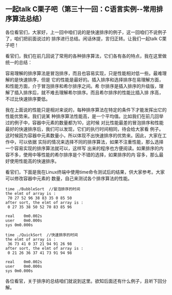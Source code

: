 ## 一起talk C栗子吧（第三十一回：C语言实例--常用排序算法总结）

各位看官们，大家好，上一回中咱们说的是快速排序的例子，这一回咱们不说例子了，咱们把前面说过的
排序进行总结。闲话休提，言归正转。让我们一起talk C栗子吧！ 

看官们，我们在前几回说了常用的各种排序算法，它们各有各的特点，我在这里做统一的总结：

容易理解的排序算法是冒泡排序，而且也容易实现，只是性能相对低一些。最难理解的是快速排序，但是
它的性能是最好的。插入排序和选择排序在易理解方面，和性能方面，介于冒泡排序和希尔排序之间。希
尔排序是插入排序的升级版，理解了插入排序后，就不难去理解希尔排序。而且希尔排序的性能比插入排
序高，不过比快速排序要低。

我在上面说的性能只是相对来说的，每种排序算法在特定的条件下才能发挥出它的性能优势来。我们说某
种排序算法性能高，是一个平均值。比如我们在前几回举过的例子中，容器中元素的数量都为10，这时候
对比性能最差的冒泡排序和性能最好的快速排序后，我们可以发现，它们的执行时间相同，待会给大家看
例子。这时候因为容器中元素数量小，所以体现不出快速排序的优势来。因此，大家在工作中，可以依据
实际的情况来选择不同的排序算法，如果不注重性能，那么选择一个容易实现的排序算法就可以，这样写
出来的程序也方便阅读。如果排序的内容不多，使用中等性能的希尔排序是个不错的选择，如果排序的内
容多，那么最好使用性能高的快速排序。

看官们，下面是我在Linux终端中使用time命令测试后的结果，供大家参考。大家可以修改容器中元素的
数量，自己来测试各个排序算法的性能。
```
time ./BubbleSort  //冒泡排序的时间
the elmt of array is : 
 70 27 52 96 38 83 35 0 85 50  
after sort, the elmt of array is : 
 0 27 35 38 50 52 70 83 85 96  

real	0m0.002s
user	0m0.000s
sys	0m0.000s

time ./QuickSort  //快速排序的时间
the elmt of array is : 
 36 73 41 0 37 21 94 91 26 98  
after sort, the elmt of array is : 
 0 21 26 36 37 41 73 91 94 98  

real	0m0.002s
user	0m0.000s
sys	0m0.000s
```

各位看官，关于排序的总结咱们就说到这里。欲知后面还有什么例子，且听下回分解。
